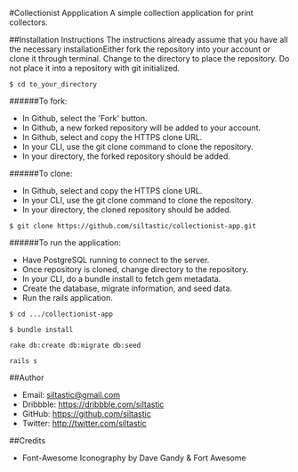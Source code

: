 #Collectionist Appplication
A simple collection application for print collectors.

##Installation Instructions
The instructions already assume that you have all the necessary installationEither fork the repository into your account or clone it through terminal. Change to the directory to place the repository. Do not place it into a repository with git initialized.

```console
$ cd to_your_directory
```

######To fork:
* In Github, select the 'Fork' button.
* In Github, a new forked repository will be added to your account.
* In Github, select and copy the HTTPS clone URL.
* In your CLI, use the git clone command to clone the repository.
* In your directory, the forked repository should be added.

######To clone:
* In Github, select and copy the HTTPS clone URL.
* In your CLI, use the git clone command to clone the repository.
* In your directory, the cloned repository should be added.

```console
$ git clone https://github.com/siltastic/collectionist-app.git
```

######To run the application:
* Have PostgreSQL running to connect to the server.
* Once repository is cloned, change directory to the repository.
* In your CLI, do a bundle install to fetch gem metadata.
* Create the database, migrate information, and seed data.
* Run the rails application.

```console
$ cd .../collectionist-app
```

```console
$ bundle install
```

```console
rake db:create db:migrate db:seed
```

```console
rails s
```

##Author
- Email: siltastic@gmail.com
- Dribbble: https://dribbble.com/siltastic
- GitHub: https://github.com/siltastic
- Twitter: http://twitter.com/siltastic

##Credits
- Font-Awesome Iconography by Dave Gandy & Fort Awesome